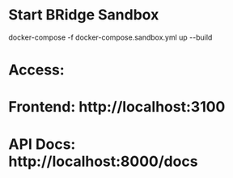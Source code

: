# Start BRidge Sandbox
docker-compose -f docker-compose.sandbox.yml up --build

# Access:
# Frontend: http://localhost:3100
# API Docs: http://localhost:8000/docs
